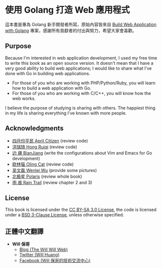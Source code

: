 # 使用 Golang 打造 Web 應用程式

這本書是專為 Golang 新手開發者所寫，原始內容皆來自 [Build Web Application with Golang](https://github.com/astaxie/build-web-application-with-golang) 專案，感謝所有貢獻者的付出與努力，希望大家會喜歡。

## Purpose

Because I'm interested in web application development, I used my free time to write this book as an open source version. It doesn't mean that I have a very good ability to build web applications; I would like to share what I've done with Go in building web applications.

* For those of you who are working with PHP/Python/Ruby, you will learn how to build a web application with Go.
* For those of you who are working with C/C++, you will know how the web works.

I believe the purpose of studying is sharing with others. The happiest thing in my life is sharing everything I've known with more people.

## Acknowledgments

* [四月份平民 April Citizen](https://plus.google.com/110445767383269817959) (review code)
* [洪瑞琦 Hong Ruiqi](https://github.com/hongruiqi) (review code)
* [边 疆 BianJiang](https://github.com/border) (write the configurations about Vim and Emacs for Go development)
* [欧林猫 Oling Cat](https://github.com/OlingCat) (review code)
* [吴文磊 Wenlei Wu](spadesacn@gmail.com) (provide some pictures)
* [北极星 Polaris](https://github.com/polaris1119) (review whole book)
* [雨 痕 Rain Trail](https://github.com/qyuhen) (review chapter 2 and 3)

## License

This book is licensed under the [CC BY-SA 3.0 License](http://creativecommons.org/licenses/by-sa/3.0/), the code is licensed under a [BSD 3-Clause License](https://github.com/astaxie/build-web-application-with-golang/blob/master/LICENSE.md), unless otherwise specified.

## 正體中文翻譯

* **Will 保哥**
  * [Blog (The Will Will Web)](https://blog.miniasp.com/)
  * [Twitter (Will Huang)](https://twitter.com/Will_Huang)
  * [Facebook (Will 保哥的技術交流中心)](https://www.facebook.com/will.fans/)